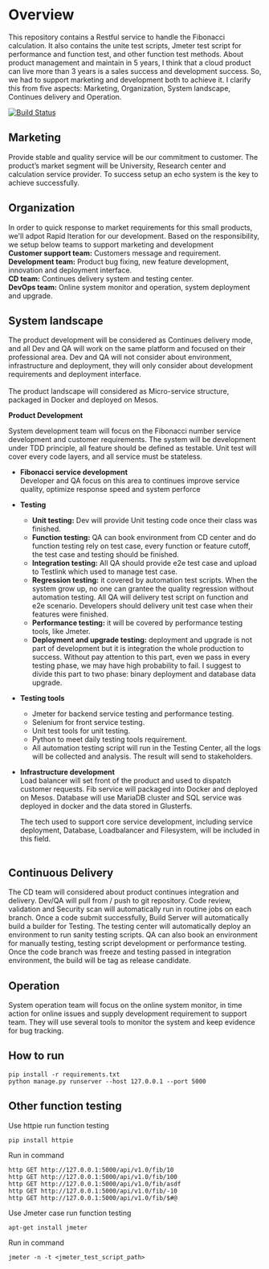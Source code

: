 # Overview
This repository contains a Restful service to handle the Fibonacci calculation. It also contains the unite test scripts, Jmeter test script for performance and function test, and other function test methods. About product management and maintain in 5 years, I think that a cloud product can live more than 3 years is a sales success and development success. So, we had to support marketing and development both to achieve it. I clarify this from five aspects: Marketing, Organization, System landscape, Continues delivery and Operation. <br>

[![Build Status](https://travis-ci.org/i070595/emc2.svg?branch=master)](https://travis-ci.org/i070595/emc2)

## Marketing
Provide stable and quality service will be our commitment to customer. The product’s market segment will be University, Research center and calculation service provider. To success setup an echo system is the key to achieve successfully.<br>

## Organization
In order to quick response to market requirements for this small products, we'll adpot Rapid Iteration for our development. Based on the responsibility, we setup below teams to support marketing and development<br>
**Customer support team:** Customers message and requirement.<br>
**Development team:** Product bug fixing, new feature development, innovation and deployment interface.<br>
**CD team:** Continues delivery system and testing center.<br>
**DevOps team:** Online system monitor and operation, system deployment and upgrade.<br>

## System landscape
The product development will be considered as Continues delivery mode, and all Dev and QA will work on the same platform and focused on their professional area. Dev and QA will not consider about environment, infrastructure and deployment, they will only consider about development requirements and deployment interface.<br><br>
The product landscape will considered as Micro-service structure, packaged in Docker and deployed on Mesos.<br>

**Product Development**<br>

System development team will focus on the Fibonacci number service development and customer requirements. The system will be development under TDD principle, all feature should be defined as testable. Unit test will cover every code layers, and all service must be stateless.<br>

* **Fibonacci service development**<br>
    Developer and QA focus on this area to continues improve service quality, optimize response speed and system perforce<br>

* **Testing**<br>
    * **Unit testing:** Dev will provide Unit testing code once their class was finished.<br>
    * **Function testing:** QA can book environment from CD center and do function testing rely on test case, every function or feature   cutoff, the test case and testing should be finished.<br>
    * **Integration testing:** All QA should provide e2e test case and upload to Testlink which used to manage test case. <br>
    * **Regression testing:** it covered by automation test scripts. When the system grow up, no one can grantee the quality regression                         without automation testing. All QA will delivery test script on function and e2e scenario. Developers                             should delivery unit test case when their features were finished.<br>
    * **Performance testing:** it will be covered by performance testing tools, like Jmeter.<br>
    * **Deployment and upgrade testing:** deployment and upgrade is not part of development but it is integration the whole production                                      to success. Without pay attention to this part, even we pass in every testing phase, we may                                       have high probability to fail. I suggest to divide this part to two phase: binary deployment                                      and database data upgrade.<br>

* **Testing tools** <br>
    * Jmeter for backend service testing and performance testing. <br>
    * Selenium for front service testing.<br>
    * Unit test tools for unit testing.<br>
    * Python to meet daily testing tools requirement.<br>
    * All automation testing script will run in the Testing Center, all the logs will be collected and analysis. The result will send   to    stakeholders.<br>

* **Infrastructure development**<br>
    Load balancer will set front of the product and used to dispatch customer requests. Fib service will packaged into Docker and deployed on Mesos. Database will use MariaDB cluster and SQL service was deployed in docker and the data stored in Glusterfs.<br>

    The tech used to  support core service development,  including service deployment, Database, Loadbalancer and Filesystem, will be included in this field.<br><br>

## Continuous Delivery
The CD team will considered about product continues integration and delivery. Dev/QA will pull from / push to git repository. Code review, validation and Security scan will automatically run in routine jobs on each branch. Once a code submit successfully, Build Server will automatically build a builder for Testing. The testing center will automatically deploy an environment to run sanity testing scripts. QA can also book an environment for manually testing, testing script development or performance testing. Once the code branch was freeze and testing passed in integration environment, the build will be tag as release candidate.<br>

## Operation
System operation team will focus on the online system monitor, in time action for online issues and supply development requirement to support team. They will use several tools to monitor the system and keep evidence for bug tracking.<br>

## How to run
    pip install -r requirements.txt
    python manage.py runserver --host 127.0.0.1 --port 5000

## Other function testing
Use httpie run function testing <br>

    pip install httpie

Run in command<br> 

    http GET http://127.0.0.1:5000/api/v1.0/fib/10 
    http GET http://127.0.0.1:5000/api/v1.0/fib/100 
    http GET http://127.0.0.1:5000/api/v1.0/fib/asdf 
    http GET http://127.0.0.1:5000/api/v1.0/fib/-10 
    http GET http://127.0.0.1:5000/api/v1.0/fib/$#@ 

Use Jmeter case run function testing <br>

    apt-get install jmeter

Run in command <br>

    jmeter -n -t <jmeter_test_script_path>

